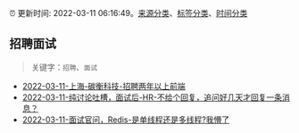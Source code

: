 :alarm_clock: 更新时间: 2022-03-11 06:16:49。[来源分类](../README.md)、[标签分类](../TAGS.md)、[时间分类](../TIMELINE.md)

## 招聘面试


> 关键字：`招聘`、`面试`



- [2022-03-11-上海-碳衡科技-招聘两年以上前端](https://www.v2ex.com/t/839636) 
- [2022-03-11-纯讨论吐槽，面试后-HR-不给个回复，追问好几天才回复一条消息？](https://www.v2ex.com/t/839634) 
- [2022-03-11-面试官问，Redis-是单线程还是多线程?我懵了](https://toutiao.io/k/kd3u5dk) 